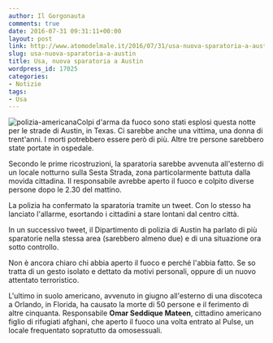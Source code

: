 ```yaml
---
author: Il Gorgonauta
comments: true
date: 2016-07-31 09:31:11+00:00
layout: post
link: http://www.atomodelmale.it/2016/07/31/usa-nuova-sparatoria-a-austin/
slug: usa-nuova-sparatoria-a-austin
title: Usa, nuova sparatoria a Austin
wordpress_id: 17025
categories:
- Notizie
tags:
- Usa
---
```


![polizia-americana](http://www.atomodelmale.it/wp-content/uploads/2016/07/polizia-americana-300x168.jpg)Colpi d'arma da fuoco sono stati esplosi questa notte per le strade di Austin, in Texas. Ci sarebbe anche una vittima, una donna di trent'anni. I morti potrebbero essere però di più. Altre tre persone sarebbero state portate in ospedale.

Secondo le prime ricostruzioni, la sparatoria sarebbe avvenuta all'esterno di un locale notturno sulla Sesta Strada, zona particolarmente battuta dalla movida cittadina. Il responsabile avrebbe aperto il fuoco e colpito diverse persone dopo le 2.30 del mattino.


La polizia ha confermato la sparatoria tramite un tweet. Con lo stesso ha lanciato l'allarme, esortando i cittadini a stare lontani dal centro città.

In un successivo tweet, il Dipartimento di polizia di Austin ha parlato di più sparatorie nella stessa area (sarebbero almeno due) e di una situazione ora sotto controllo.

Non è ancora chiaro chi abbia aperto il fuoco e perché l'abbia fatto. Se so tratta di un gesto isolato e dettato da motivi personali, oppure di un nuovo attentato terroristico.

L'ultimo in suolo americano, avvenuto in giugno all'esterno di una discoteca a Orlando, in Florida, ha causato la morte di 50 persone e il ferimento di altre cinquanta. Responsabile **Omar Seddique Mateen**, cittadino americano figlio di rifugiati afghani, che aperto il fuoco una volta entrato al Pulse, un locale frequentato sopratutto da omosessuali.
